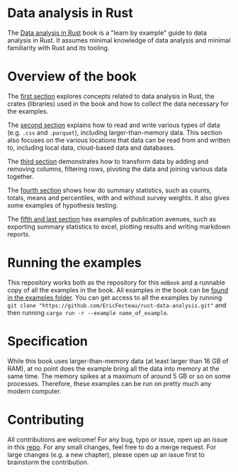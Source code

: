 # Data analysis in Rust

 The [Data analysis in Rust]() book is a "learn by example" guide to data analysis in Rust. It assumes minimal knowledge of data analysis and minimal familiarity with Rust and its tooling.

# Overview of the book

The [first section](./1_start/index.md) explores concepts related to data analysis in Rust, the crates (libraries) used in the book and how to collect the data necessary for the examples.

The [second section](./2_data/index.md) explains how to read and write various types of data (e.g. `.csv` and `.parquet`), including larger-than-memory data. This section also focuses on the various locations that data can be read from and written to, including local data, cloud-based data and databases. 

The [third section](./3_transformation/index.md) demonstrates how to transform data by adding and removing columns, filtering rows, pivoting the data and joining various data together.

The [fourth section](./4_stats/index.md) shows how do summary statistics, such as counts, totals, means and percentiles, with and without survey weights. It also gives some examples of hypothesis testing. 

The [fifth and last section](./5_pub/index.md) has examples of publication avenues, such as exporting summary statistics to excel, plotting results and writing markdown reports.

# Running the examples

This repository works both as the repository for this `mdBook` and a runnable copy of all the examples in the book. All examples in the book can be [found in the examples folder](https://github.com/EricFecteau/rust-data-analysis/tree/main/examples). You can get access to all the examples by running `git clone "https://github.com/EricFecteau/rust-data-analysis.git"` and then running `cargo run -r --example name_of_example`.

# Specification

While this book uses larger-than-memory data (at least larger than 16 GB of RAM), at no point does the example bring all the data into memory at the same time. The memory spikes at a maximum of around 5 GB or so on some processes. Therefore, these examples can be run on pretty much any modern computer.

# Contributing

All contributions are welcome! For any bug, typo or issue, open up an issue in this [repo](https://github.com/EricFecteau/rust-data-analysis/issues). For any small changes, feel free to do a merge request. For large changes (e.g. a new chapter), please open up an issue first to brainstorm the contribution.